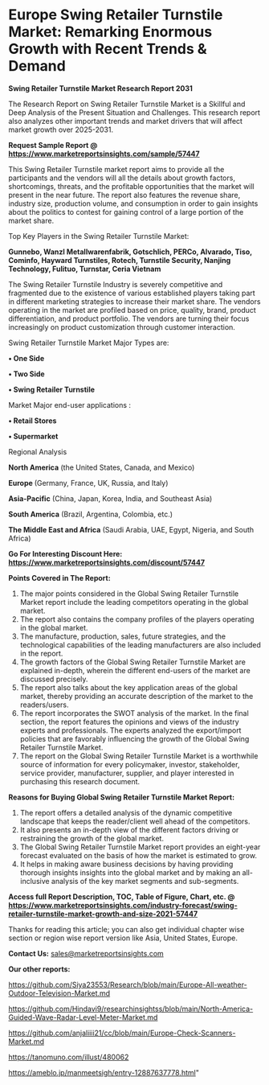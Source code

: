 # Europe Swing Retailer Turnstile Market: Remarking Enormous Growth with Recent Trends & Demand

<strong>Swing Retailer Turnstile Market Research Report 2031</strong>

The Research Report on Swing Retailer Turnstile Market is a Skillful and Deep Analysis of the Present Situation and Challenges. This research report also analyzes other important trends and market drivers that will affect market growth over 2025-2031.

<strong>Request Sample Report @ <a href=https://www.marketreportsinsights.com/sample/57447>https://www.marketreportsinsights.com/sample/57447</a></strong>

This Swing Retailer Turnstile market report aims to provide all the participants and the vendors will all the details about growth factors, shortcomings, threats, and the profitable opportunities that the market will present in the near future. The report also features the revenue share, industry size, production volume, and consumption in order to gain insights about the politics to contest for gaining control of a large portion of the market share.

Top Key Players in the Swing Retailer Turnstile Market:

<strong>Gunnebo, Wanzl Metallwarenfabrik, Gotschlich, PERCo, Alvarado, Tiso, Cominfo, Hayward Turnstiles, Rotech, Turnstile Security, Nanjing Technology, Fulituo, Turnstar, Ceria Vietnam</strong>

The Swing Retailer Turnstile Industry is severely competitive and fragmented due to the existence of various established players taking part in different marketing strategies to increase their market share. The vendors operating in the market are profiled based on price, quality, brand, product differentiation, and product portfolio. The vendors are turning their focus increasingly on product customization through customer interaction.

Swing Retailer Turnstile Market Major Types are:

<strong>• One Side

• Two Side

• Swing Retailer Turnstile</strong>

Market Major end-user applications :

<strong>• Retail Stores

• Supermarket</strong>

Regional Analysis

</u><strong><b>North America</b></strong> (the United States, Canada, and Mexico)

<strong><b>Europe </b></strong>(Germany, France, UK, Russia, and Italy)

<strong><b>Asia-Pacific</b></strong> (China, Japan, Korea, India, and Southeast Asia)

<strong><b>South America</b></strong> (Brazil, Argentina, Colombia, etc.)

<strong><b>The Middle East and Africa</b></strong> (Saudi Arabia, UAE, Egypt, Nigeria, and South Africa)

<strong>Go For Interesting Discount Here: <a href=https://www.marketreportsinsights.com/discount/57447>https://www.marketreportsinsights.com/discount/57447</a></strong>

<strong>Points Covered in The Report:</strong>
<ol>
  <li>The major points considered in the Global Swing Retailer Turnstile Market report include the leading competitors operating in the global market.</li>
  <li>The report also contains the company profiles of the players operating in the global market.</li>
  <li>The manufacture, production, sales, future strategies, and the technological capabilities of the leading manufacturers are also included in the report.</li>
  <li>The growth factors of the Global Swing Retailer Turnstile Market are explained in-depth, wherein the different end-users of the market are discussed precisely.</li>
  <li>The report also talks about the key application areas of the global market, thereby providing an accurate description of the market to the readers/users.</li>
  <li>The report incorporates the SWOT analysis of the market. In the final section, the report features the opinions and views of the industry experts and professionals. The experts analyzed the export/import policies that are favorably influencing the growth of the Global Swing Retailer Turnstile Market.</li>
  <li>The report on the Global Swing Retailer Turnstile Market is a worthwhile source of information for every policymaker, investor, stakeholder, service provider, manufacturer, supplier, and player interested in purchasing this research document.</li>
</ol>
<strong>Reasons for Buying Global Swing Retailer Turnstile Market Report:</strong>

<ol>
  <li>The report offers a detailed analysis of the dynamic competitive landscape that keeps the reader/client well ahead of the competitors.</li>
  <li>It also presents an in-depth view of the different factors driving or restraining the growth of the global market.</li>
  <li>The Global Swing Retailer Turnstile Market report provides an eight-year forecast evaluated on the basis of how the market is estimated to grow.</li>
  <li>It helps in making aware business decisions by having providing thorough insights insights into the global market and by making an all-inclusive analysis of the key market segments and sub-segments.</li>
</ol>
<strong>Access full Report Description, TOC, Table of Figure, Chart, etc. @ <a href=https://www.marketreportsinsights.com/industry-forecast/swing-retailer-turnstile-market-growth-and-size-2021-57447>https://www.marketreportsinsights.com/industry-forecast/swing-retailer-turnstile-market-growth-and-size-2021-57447</a></strong>


Thanks for reading this article; you can also get individual chapter wise section or region wise report version like Asia, United States, Europe.

<strong>Contact Us:</strong>
sales@marketreportsinsights.com

<strong>Our other reports:</strong>

<a href=https://github.com/Siya23553/Research/blob/main/Europe-All-weather-Outdoor-Television-Market.md>https://github.com/Siya23553/Research/blob/main/Europe-All-weather-Outdoor-Television-Market.md</a>

<a href=https://github.com/Hindavi9/researchinsightss/blob/main/North-America-Guided-Wave-Radar-Level-Meter-Market.md>https://github.com/Hindavi9/researchinsightss/blob/main/North-America-Guided-Wave-Radar-Level-Meter-Market.md</a>

<a href=https://github.com/anjaliiii21/cc/blob/main/Europe-Check-Scanners-Market.md>https://github.com/anjaliiii21/cc/blob/main/Europe-Check-Scanners-Market.md</a>

<a href=https://tanomuno.com/illust/480062>https://tanomuno.com/illust/480062</a>

<a href=https://ameblo.jp/manmeetsigh/entry-12887637778.html>https://ameblo.jp/manmeetsigh/entry-12887637778.html</a>"
